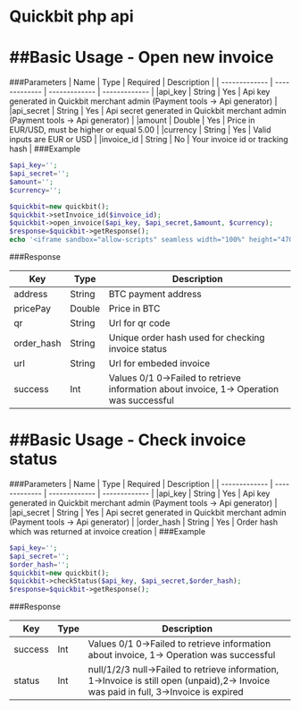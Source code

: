 Quickbit php api
=======

##Basic Usage - Open new invoice
=======
###Parameters
| Name  | Type | Required | Description |
| ------------- | ------------- | ------------- | ------------- |
|api_key  | String | Yes | Api key generated in Quickbit merchant admin (Payment tools -> Api generator) |
|api_secret  | String | Yes | Api secret generated in Quickbit merchant admin (Payment tools -> Api generator) |
|amount  | Double | Yes | Price in EUR/USD, must be higher or equal 5.00 |
|currency  | String | Yes | Valid inputs are EUR or USD |
|invoice_id  | String | No | Your invoice id or tracking hash |
###Example
```PHP
$api_key='';
$api_secret='';
$amount='';
$currency='';

$quickbit=new quickbit();
$quickbit->setInvoice_id($invoice_id);
$quickbit->open_invoice($api_key, $api_secret,$amount, $currency);
$response=$quickbit->getResponse();
echo '<iframe sandbox="allow-scripts" seamless width="100%" height="470px" src="'.$response['url'].'"></iframe>';
```
###Response

| Key | Type | Description |
| ------------- | ------------- | ------------- |
|address  | String | BTC payment address |
|pricePay  | Double | Price in BTC |
|qr  | String | Url for qr code |
|order_hash  | String | Unique order hash used for checking invoice status |
|url  | String | Url for embeded invoice |
|success  | Int | Values 0/1 0->Failed to retrieve information about invoice, 1-> Operation was successful |

##Basic Usage - Check invoice status
=======
###Parameters
| Name  | Type | Required | Description |
| ------------- | ------------- | ------------- | ------------- |
|api_key  | String | Yes | Api key generated in Quickbit merchant admin (Payment tools -> Api generator) |
|api_secret  | String | Yes | Api secret generated in Quickbit merchant admin (Payment tools -> Api generator) |
|order_hash  | String | Yes | Order hash which was returned at invoice creation |
###Example
```PHP
$api_key='';
$api_secret='';
$order_hash='';
$quickbit=new quickbit();
$quickbit->checkStatus($api_key, $api_secret,$order_hash);
$response=$quickbit->getResponse();
```
###Response

| Key | Type | Description |
| ------------- | ------------- | ------------- |
|success  | Int | Values 0/1 0->Failed to retrieve information about invoice, 1-> Operation was successful |
|status  | Int | null/1/2/3 null->Failed to retrieve information, 1->Invoice is still open (unpaid),2-> Invoice was paid in full, 3->Invoice is expired |
